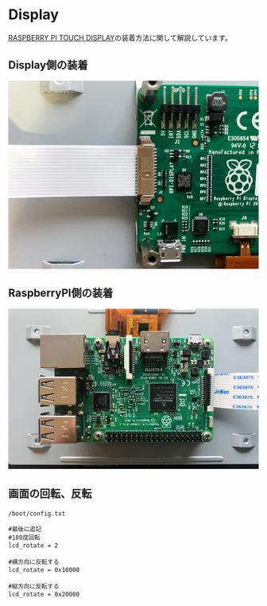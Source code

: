 # Display

[RASPBERRY PI TOUCH DISPLAY](https://www.raspberrypi.org/products/raspberry-pi-touch-display/)の装着方法に関して解説しています。

## Display側の装着

![](/img/dev/pi/display001.png)


## RaspberryPI側の装着

![](/img/dev/pi/display002.png)


## 画面の回転、反転

`/boot/config.txt`
```
#最後に追記
#180度回転
lcd_rotate = 2

#横方向に反転する
lcd_rotate = 0x10000

#縦方向に反転する
lcd_rotate = 0x20000
```

